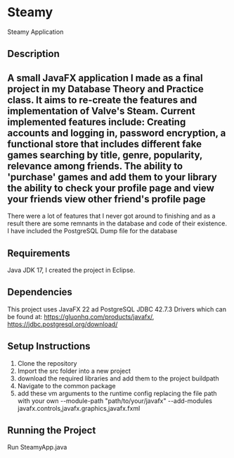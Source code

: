 # Steamy
Steamy Application

## Description
A small JavaFX application I made as a final project in my Database Theory and Practice class. It aims to re-create 
the features and implementation of Valve's Steam. Current implemented features include:
Creating accounts and logging in,
password encryption,
a functional store that includes different fake games
searching by title, genre, popularity, relevance among friends. 
The ability to 'purchase' games and add them to your library
the ability to check your profile page and view your friends
view other friend's profile page
--
There were a lot of features that I never got around to finishing and as a result there are some remnants in the database and code of their existence. 
I have included the PostgreSQL Dump file for the database

## Requirements
Java JDK 17, I created the project in Eclipse. 

## Dependencies
This project uses JavaFX 22 ad PostgreSQL JDBC 42.7.3 Drivers which can be found at: 
https://gluonhq.com/products/javafx/,
https://jdbc.postgresql.org/download/

## Setup Instructions
1. Clone the repository
2. Import the src folder into a new project
3. download the required libraries and add them to the project buildpath
4. Navigate to the common package
5. add these vm arguments to the runtime config replacing the file path with your own
--module-path "path/to/your/javafx" --add-modules javafx.controls,javafx.graphics,javafx.fxml

## Running the Project
Run SteamyApp.java 